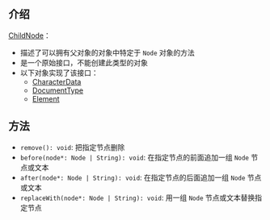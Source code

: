 ## 介绍

[ChildNode](https://developer.mozilla.org/zh-CN/docs/Web/API/ChildNode)：

+ 描述了可以拥有父对象的对象中特定于 `Node` 对象的方法
+ 是一个原始接口，不能创建此类型的对象
+ 以下对象实现了该接口：
  + [CharacterData](/base/javascript/dom/character-data)
  + [DocumentType](/base/javascript/dom/document-type)
  + [Element](/base/javascript/dom/element)


## 方法

+ `remove(): void`: 把指定节点删除
+ `before(node*: Node | String): void`: 在指定节点的前面追加一组 `Node` 节点或文本
+ `after(node*: Node | String): void`: 在指定节点的后面追加一组 `Node` 节点或文本
+ `replaceWith(node*: Node | String): void`: 用一组 `Node` 节点或文本替换指定节点